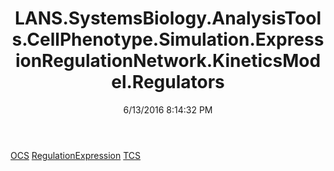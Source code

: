 ﻿---
title: LANS.SystemsBiology.AnalysisTools.CellPhenotype.Simulation.ExpressionRegulationNetwork.KineticsModel.Regulators
date: 6/13/2016 8:14:32 PM
---

[OCS](T-LANS.SystemsBiology.AnalysisTools.CellPhenotype.Simulation.ExpressionRegulationNetwork.KineticsModel.Regulators.OCS.html)
[RegulationExpression](T-LANS.SystemsBiology.AnalysisTools.CellPhenotype.Simulation.ExpressionRegulationNetwork.KineticsModel.Regulators.RegulationExpression.html)
[TCS](T-LANS.SystemsBiology.AnalysisTools.CellPhenotype.Simulation.ExpressionRegulationNetwork.KineticsModel.Regulators.TCS.html)

